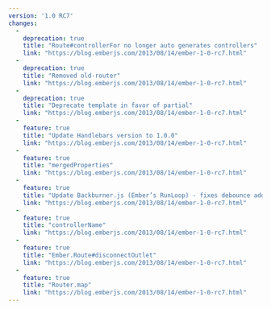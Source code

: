 ```yaml
---
version: '1.0 RC7'
changes:
  -
    deprecation: true
    title: "Route#controllerFor no longer auto generates controllers"
    link: "https://blog.emberjs.com/2013/08/14/ember-1-0-rc7.html"
  -
    deprecation: true
    title: "Removed old-router"
    link: "https://blog.emberjs.com/2013/08/14/ember-1-0-rc7.html"
  -
    deprecation: true
    title: "Deprecate template in favor of partial"
    link: "https://blog.emberjs.com/2013/08/14/ember-1-0-rc7.html"
  -
    feature: true
    title: "Update Handlebars version to 1.0.0"
    link: "https://blog.emberjs.com/2013/08/14/ember-1-0-rc7.html"
  -
    feature: true
    title: "mergedProperties"
    link: "https://blog.emberjs.com/2013/08/14/ember-1-0-rc7.html"
  -
    feature: true
    title: "Update Backburner.js (Ember’s RunLoop) - fixes debounce adds throttle"
    link: "https://blog.emberjs.com/2013/08/14/ember-1-0-rc7.html"
  -
    feature: true
    title: "controllerName"
    link: "https://blog.emberjs.com/2013/08/14/ember-1-0-rc7.html"
  -
    feature: true
    title: "Ember.Route#disconnectOutlet"
    link: "https://blog.emberjs.com/2013/08/14/ember-1-0-rc7.html"
  -
    feature: true
    title: "Router.map"
    link: "https://blog.emberjs.com/2013/08/14/ember-1-0-rc7.html"
---
```

